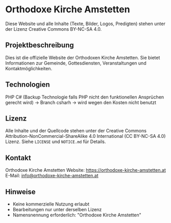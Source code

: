 # Orthodoxe Kirche Amstetten

Diese Website und alle Inhalte (Texte, Bilder, Logos, Predigten) stehen unter der Lizenz Creative Commons BY-NC-SA 4.0.

## Projektbeschreibung

Dies ist die offizielle Website der Orthodoxen Kirche Amstetten. Sie bietet Informationen zur Gemeinde, Gottesdiensten, Veranstaltungen und Kontaktmöglichkeiten.

## Technologien
PHP
C# (Backup Technologie falls PHP nicht den funktionellen Ansprüchen gerecht wird) -> Branch csharh -> wird wegen den Kosten nicht benutzt

## Lizenz

Alle Inhalte und der Quellcode stehen unter der Creative Commons Attribution-NonCommercial-ShareAlike 4.0 International (CC BY-NC-SA 4.0) Lizenz. Siehe `LICENSE` und `NOTICE.md` für Details.

## Kontakt

Orthodoxe Kirche Amstetten
Website: https://orthodoxe-kirche-amstetten.at
E-Mail: info@orthodoxe-kirche-amstetten.at

## Hinweise

- Keine kommerzielle Nutzung erlaubt
- Bearbeitungen nur unter derselben Lizenz
- Namensnennung erforderlich: "Orthodoxe Kirche Amstetten"
